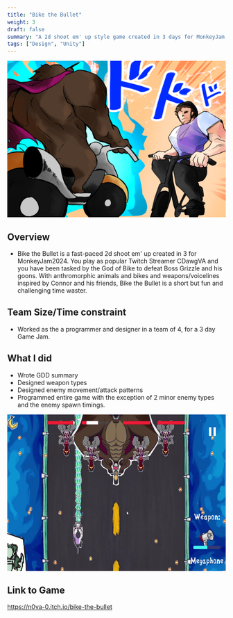 ```yaml
---
title: "Bike the Bullet"
weight: 3
draft: false
summary: "A 2d shoot em' up style game created in 3 days for MonkeyJam 2024"
tags: ["Design", "Unity"]
---
```

<p><img src="grizz approaching.png" width="640" height = "360"></p>

## Overview
- Bike the Bullet is a fast-paced 2d shoot em' up created in 3 for MonkeyJam2024. You play as popular Twitch Streamer CDawgVA and you have been tasked by the God of Bike to defeat Boss Grizzle and his goons. With anthromorphic animals and bikes and weapons/voicelines inspired by Connor and his friends, Bike the Bullet is a short but fun and challenging time waster.

## Team Size/Time constraint
- Worked as the a programmer and designer in a team of 4, for a 3 day Game Jam.

## What I did
- Wrote GDD summary
- Designed weapon types
- Designed enemy movement/attack patterns
- Programmed entire game with the exception of 2 minor enemy types and the enemy spawn timings.

<p><img src="btb2.png" width="640" height = "360"></p>

## Link to Game

https://n0va-0.itch.io/bike-the-bullet
